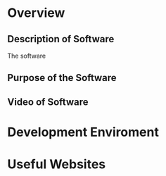 # Overview

## Description of Software
The software 

## Purpose of the Software

## Video of Software

# Development Enviroment

# Useful Websites